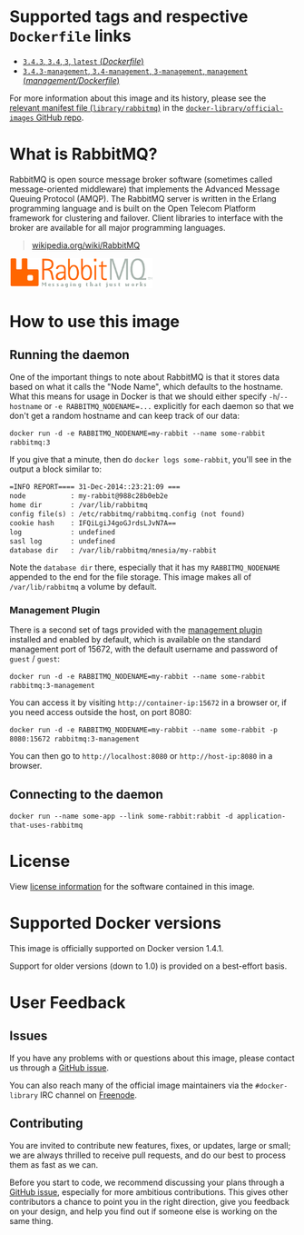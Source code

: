 # Supported tags and respective `Dockerfile` links

- [`3.4.3`, `3.4`, `3`, `latest` (*Dockerfile*)](https://github.com/docker-library/rabbitmq/blob/02d383bd9c9919b0c1401a6c9aa06ac790867752/Dockerfile)
- [`3.4.3-management`, `3.4-management`, `3-management`, `management` (*management/Dockerfile*)](https://github.com/docker-library/rabbitmq/blob/02d383bd9c9919b0c1401a6c9aa06ac790867752/management/Dockerfile)

For more information about this image and its history, please see the [relevant
manifest file
(`library/rabbitmq`)](https://github.com/docker-library/official-images/blob/master/library/rabbitmq)
in the [`docker-library/official-images` GitHub
repo](https://github.com/docker-library/official-images).

# What is RabbitMQ?

RabbitMQ is open source message broker software (sometimes called
message-oriented middleware) that implements the Advanced Message Queuing
Protocol (AMQP). The RabbitMQ server is written in the Erlang programming
language and is built on the Open Telecom Platform framework for clustering and
failover. Client libraries to interface with the broker are available for all
major programming languages.

> [wikipedia.org/wiki/RabbitMQ](https://en.wikipedia.org/wiki/RabbitMQ)

![logo](https://raw.githubusercontent.com/docker-library/docs/master/rabbitmq/logo.png)

# How to use this image

## Running the daemon

One of the important things to note about RabbitMQ is that it stores data based
on what it calls the "Node Name", which defaults to the hostname.  What this
means for usage in Docker is that we should either specify `-h`/`--hostname` or
`-e RABBITMQ_NODENAME=...` explicitly for each daemon so that we don't get a
random hostname and can keep track of our data:

    docker run -d -e RABBITMQ_NODENAME=my-rabbit --name some-rabbit rabbitmq:3

If you give that a minute, then do `docker logs some-rabbit`, you'll see in the
output a block similar to:

    =INFO REPORT==== 31-Dec-2014::23:21:09 ===
    node           : my-rabbit@988c28b0eb2e
    home dir       : /var/lib/rabbitmq
    config file(s) : /etc/rabbitmq/rabbitmq.config (not found)
    cookie hash    : IFQiLgiJ4goGJrdsLJvN7A==
    log            : undefined
    sasl log       : undefined
    database dir   : /var/lib/rabbitmq/mnesia/my-rabbit

Note the `database dir` there, especially that it has my `RABBITMQ_NODENAME`
appended to the end for the file storage.  This image makes all of
`/var/lib/rabbitmq` a volume by default.

### Management Plugin

There is a second set of tags provided with the [management
plugin](https://www.rabbitmq.com/management.html) installed and enabled by
default, which is available on the standard management port of 15672, with the
default username and password of `guest` / `guest`:

    docker run -d -e RABBITMQ_NODENAME=my-rabbit --name some-rabbit rabbitmq:3-management

You can access it by visiting `http://container-ip:15672` in a browser or, if
you need access outside the host, on port 8080:

    docker run -d -e RABBITMQ_NODENAME=my-rabbit --name some-rabbit -p 8080:15672 rabbitmq:3-management

You can then go to `http://localhost:8080` or `http://host-ip:8080` in a
browser.

## Connecting to the daemon

    docker run --name some-app --link some-rabbit:rabbit -d application-that-uses-rabbitmq

# License

View [license information](https://www.rabbitmq.com/mpl.html) for the software
contained in this image.

# Supported Docker versions

This image is officially supported on Docker version 1.4.1.

Support for older versions (down to 1.0) is provided on a best-effort basis.

# User Feedback

## Issues

If you have any problems with or questions about this image, please contact us
 through a [GitHub issue](https://github.com/docker-library/rabbitmq/issues).

You can also reach many of the official image maintainers via the
`#docker-library` IRC channel on [Freenode](https://freenode.net).

## Contributing

You are invited to contribute new features, fixes, or updates, large or small;
we are always thrilled to receive pull requests, and do our best to process them
as fast as we can.

Before you start to code, we recommend discussing your plans 
through a [GitHub issue](https://github.com/docker-library/rabbitmq/issues), especially for more ambitious
contributions. This gives other contributors a chance to point you in the right
direction, give you feedback on your design, and help you find out if someone
else is working on the same thing.
